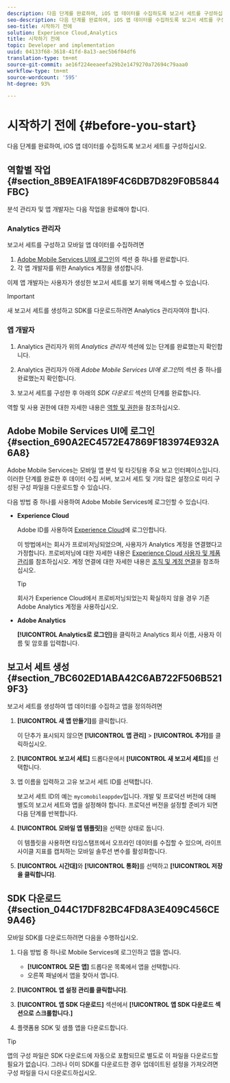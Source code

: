 ```yaml
---
description: 다음 단계를 완료하여, iOS 앱 데이터를 수집하도록 보고서 세트를 구성하십시오.
seo-description: 다음 단계를 완료하여, iOS 앱 데이터를 수집하도록 보고서 세트를 구성하십시오.
seo-title: 시작하기 전에
solution: Experience Cloud,Analytics
title: 시작하기 전에
topic: Developer and implementation
uuid: 04133f68-3618-41fd-8a13-aec5b6f04df6
translation-type: tm+mt
source-git-commit: ae16f224eeaeefa29b2e1479270a72694c79aaa0
workflow-type: tm+mt
source-wordcount: '595'
ht-degree: 93%

---
```



# 시작하기 전에 {#before-you-start}

다음 단계를 완료하여, iOS 앱 데이터를 수집하도록 보고서 세트를 구성하십시오.

## 역할별 작업 {#section_8B9EA1FA189F4C6DB7D829F0B5844FBC}

분석 관리자 및 앱 개발자는 다음 작업을 완료해야 합니다.

### Analytics 관리자

보고서 세트를 구성하고 모바일 앱 데이터를 수집하려면

1. [Adobe Mobile Services UI에 로그인](/help/ios/getting-started/getting-started.md)의 섹션 중 하나를 완료합니다.
1. 각 앱 개발자를 위한 Analytics 계정을 생성합니다.

이제 앱 개발자는 사용자가 생성한 보고서 세트를 보기 위해 액세스할 수 있습니다.

>[!IMPORTANT]
>
>새 보고서 세트를 생성하고 SDK를 다운로드하려면 Analytics 관리자여야 합니다.

### 앱 개발자

1. Analytics 관리자가 위의 *Analytics 관리자* 섹션에 있는 단계를 완료했는지 확인합니다.

1. Analytics 관리자가 아래 *Adobe Mobile Services UI에 로그인*&#x200B;의 섹션 중 하나를 완료했는지 확인합니다.
1. 보고서 세트를 구성한 후 아래의 *SDK 다운로드* 섹션의 단계를 완료합니다.

역할 및 사용 권한에 대한 자세한 내용은 [역할 및 권한](/help/using/gs/c-mob-roles-and-permissions.md)을 참조하십시오.

## Adobe Mobile Services UI에 로그인 {#section_690A2EC4572E47869F183974E932A6A8}

Adobe Mobile Services는 모바일 앱 분석 및 타깃팅용 주요 보고 인터페이스입니다. 이러한 단계를 완료한 후 데이터 수집 서버, 보고서 세트 및 기타 많은 설정으로 미리 구성된 구성 파일을 다운로드할 수 있습니다.

다음 방법 중 하나를 사용하여 Adobe Mobile Services에 로그인할 수 있습니다.

* **Experience Cloud**

   Adobe ID를 사용하여 [Experience Cloud](https://marketing.adobe.com)에 로그인합니다.

   이 방법에서는 회사가 프로비저닝되었으며, 사용자가 Analytics 계정을 연결했다고 가정합니다. 프로비저닝에 대한 자세한 내용은 [Experience Cloud 사용자 및 제품 관리](https://docs.adobe.com/content/help/ko-KR/core-services/interface/manage-users-and-products/admin-getting-started.html)를 참조하십시오. 계정 연결에 대한 자세한 내용은 [조직 및 계정 연결](https://docs.adobe.com/content/help/ko-KR/core-services/interface/manage-users-and-products/organizations.html)을 참조하십시오.

   >[!TIP]
   >
   >회사가 Experience Cloud에서 프로비저닝되었는지 확실하지 않을 경우 기존 Adobe Analytics 계정을 사용하십시오.

* **Adobe Analytics**

   **[!UICONTROL Analytics로 로그인]**&#x200B;을 클릭하고 Analytics 회사 이름, 사용자 이름 및 암호를 입력합니다.

## 보고서 세트 생성 {#section_7BC602ED1ABA42C6AB722F506B5219F3}

보고서 세트를 생성하여 앱 데이터를 수집하고 앱을 정의하려면

1. **[!UICONTROL 새 앱 만들기]**&#x200B;를 클릭합니다.

   이 단추가 표시되지 않으면 **[!UICONTROL 앱 관리]** > **[!UICONTROL 추가]**&#x200B;를 클릭하십시오.

1. **[!UICONTROL 보고서 세트]** 드롭다운에서 **[!UICONTROL 새 보고서 세트]**&#x200B;를 선택합니다.

1. 앱 이름을 입력하고 고유 보고서 세트 ID를 선택합니다.

   보고서 세트 ID의 예는 `mycomobileappdev`입니다. 개발 및 프로덕션 버전에 대해 별도의 보고서 세트와 앱을 설정해야 합니다. 프로덕션 버전을 설정할 준비가 되면 다음 단계를 반복합니다.
1. **[!UICONTROL 모바일 앱 템플릿]**&#x200B;을 선택한 상태로 둡니다.

   이 템플릿을 사용하면 타임스탬프에서 오프라인 데이터를 수집할 수 있으며, 라이프사이클 지표를 캡처하는 모바일 솔루션 변수를 활성화합니다.

1. **[!UICONTROL 시간대]**&#x200B;와 **[!UICONTROL 통화]**&#x200B;를 선택하고 **[!UICONTROL 저장을 클릭합니다]**.

## SDK 다운로드 {#section_044C17DF82BC4FD8A3E409C456CE9A46}

모바일 SDK를 다운로드하려면 다음을 수행하십시오.

1. 다음 방법 중 하나로 Mobile Services에 로그인하고 앱을 엽니다.

   * **[!UICONTROL 모든 앱]** 드롭다운 목록에서 앱을 선택합니다.
   * 오른쪽 패널에서 앱을 찾아서 엽니다.

1. **[!UICONTROL 앱 설정 관리를 클릭합니다]**.
1. **[!UICONTROL 앱 SDK 다운로드]** 섹션에서 **[!UICONTROL 앱 SDK 다운로드 섹션으로 스크롤합니다.]**

1. 플랫폼용 SDK 및 샘플 앱을 다운로드합니다.

>[!TIP]
>
>앱의 구성 파일은 SDK 다운로드에 자동으로 포함되므로 별도로 이 파일을 다운로드할 필요가 없습니다. 그러나 이미 SDK를 다운로드한 경우 업데이트된 설정을 가져오려면 구성 파일을 다시 다운로드하십시오.

